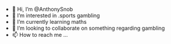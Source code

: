 - 👋 Hi, I’m @AnthonySnob
- 👀 I’m interested in .sports gambling
- 🌱 I’m currently learning maths
- 💞️ I’m looking to collaborate on something regarding gambling
- 📫 How to reach me ...

<!---
AnthonySnob/AnthonySnob is a ✨ special ✨ repository because its `README.md` (this file) appears on your GitHub profile.
You can click the Preview link to take a look at your changes.
--->
